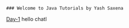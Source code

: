 ```

### Welcome to Java Tutorials by Yash Saxena

```

<a href="JavaWorld/day-1">Day-1</a>
hello
chatl
